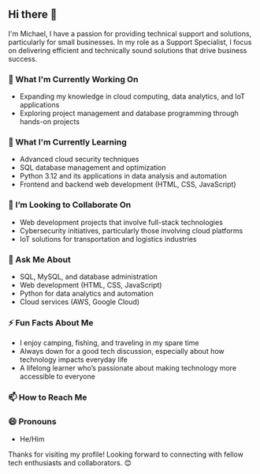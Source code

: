 ## Hi there 👋

I'm Michael, I have a passion for providing technical support and solutions, particularly for small businesses. In my role as a Support Specialist, I focus on delivering efficient and technically sound solutions that drive business success.

### 🔭 What I'm Currently Working On
- Expanding my knowledge in cloud computing, data analytics, and IoT applications
- Exploring project management and database programming through hands-on projects

### 🌱 What I'm Currently Learning
- Advanced cloud security techniques
- SQL database management and optimization
- Python 3.12 and its applications in data analysis and automation
- Frontend and backend web development (HTML, CSS, JavaScript)

### 👯 I’m Looking to Collaborate On
- Web development projects that involve full-stack technologies
- Cybersecurity initiatives, particularly those involving cloud platforms
- IoT solutions for transportation and logistics industries

### 💬 Ask Me About
- SQL, MySQL, and database administration
- Web development (HTML, CSS, JavaScript)
- Python for data analytics and automation
- Cloud services (AWS, Google Cloud)

### ⚡ Fun Facts About Me
- I enjoy camping, fishing, and traveling in my spare time
- Always down for a good tech discussion, especially about how technology impacts everyday life
- A lifelong learner who’s passionate about making technology more accessible to everyone

### 📫 How to Reach Me


### 😄 Pronouns
- He/Him

Thanks for visiting my profile! Looking forward to connecting with fellow tech enthusiasts and collaborators. 😊
